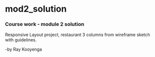 # mod2_solution

### Course work - module 2 solution


Responsive Layout project, restaurant 3 columns from wireframe sketch with guidelines.



-by Ray Kooyenga
